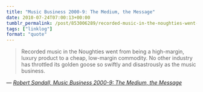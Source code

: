 ```yaml
---
title: "Music Business 2000-9: The Medium, the Message"
date: 2010-07-24T07:00:13+00:00
tumblr_permalink: /post/853006289/recorded-music-in-the-noughties-went-from-being-a
tags: ["linklog"]
format: "quote"
---
```


> Recorded music in the Noughties went from being a high-margin, luxury product to a cheap, low-margin commodity. No other industry has throttled its golden goose so swiftly and disastrously as the music business.

— <cite>[Robert Sandall, _Music Business 2000-9: The Medium, the Message_](https://theartsdesk.com/new-music/music-business-2000-9-medium-message)</cite>
